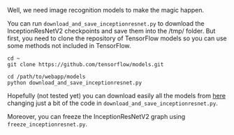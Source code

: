 Well, we need image recognition models to make the magic happen.

You can run `download_and_save_inceptionresnet.py` to download the InceptionResNetV2 checkpoints and save them into the /tmp/ folder.
But first, you need to clone the repository of TensorFlow models so you can use some methods not included in TensorFlow.

```
cd ~
git clone https://github.com/tensorflow/models.git
```

```
cd /path/to/webapp/models
python download_and_save_inceptionresnet.py
```

Hopefully (not tested yet) you can download easily all the models from [here](https://github.com/tensorflow/models/tree/master/slim#pre-trained-models) changing just a bit of the code in `download_and_save_inceptionresnet.py`.

Moreover, you can freeze the InceptionResNetV2 graph using `freeze_inceptionresnet.py`.